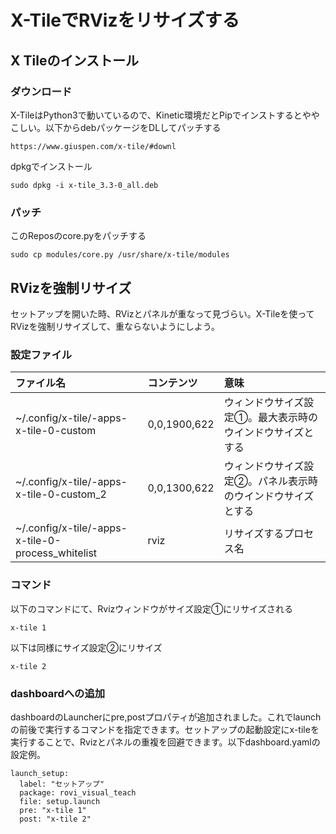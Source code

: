 # X-TileでRVizをリサイズする
## X Tileのインストール  
### ダウンロード
X-TileはPython3で動いているので、Kinetic環境だとPipでインストするとややこしい。以下からdebパッケージをDLしてパッチする
~~~
https://www.giuspen.com/x-tile/#downl
~~~
dpkgでインストール
~~~
sudo dpkg -i x-tile_3.3-0_all.deb
~~~
### パッチ
このReposのcore.pyをパッチする
~~~
sudo cp modules/core.py /usr/share/x-tile/modules
~~~
## RVizを強制リサイズ  
セットアップを開いた時、RVizとパネルが重なって見づらい。X-Tileを使ってRVizを強制リサイズして、重ならないようにしよう。
### 設定ファイル

|ファイル名|コンテンツ|意味|
|:----|:----|:----|
|~/.config/x-tile/-apps-x-tile-0-custom|0,0,1900,622|ウィンドウサイズ設定①。最大表示時のウインドウサイズとする|
|~/.config/x-tile/-apps-x-tile-0-custom_2|0,0,1300,622|ウィンドウサイズ設定②。パネル表示時のウインドウサイズとする|
|~/.config/x-tile/-apps-x-tile-0-process_whitelist|rviz|リサイズするプロセス名|

### コマンド  
以下のコマンドにて、Rvizウィンドウがサイズ設定①にリサイズされる
~~~
x-tile 1
~~~
以下は同様にサイズ設定②にリサイズ
~~~
x-tile 2
~~~
### dashboardへの追加  
dashboardのLauncherにpre,postプロパティが追加されました。これでlaunchの前後で実行するコマンドを指定できます。セットアップの起動設定にx-tileを実行することで、Rvizとパネルの重複を回避できます。以下dashboard.yamlの設定例。
~~~
launch_setup:
  label: "セットアップ"
  package: rovi_visual_teach
  file: setup.launch
  pre: "x-tile 1"
  post: "x-tile 2"
~~~
